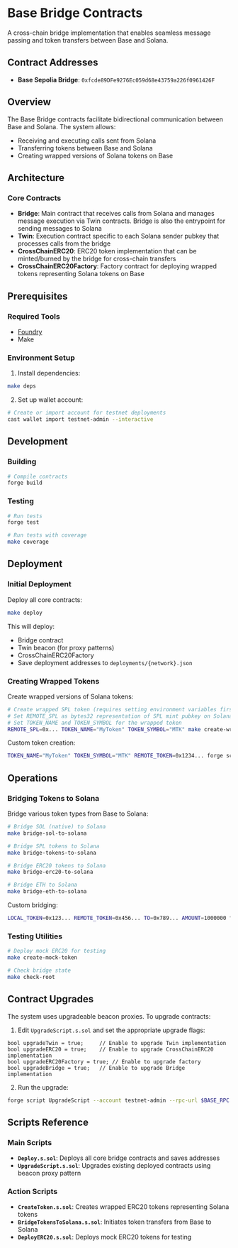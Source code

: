 # Base Bridge Contracts

A cross-chain bridge implementation that enables seamless message passing and token transfers between Base and Solana.

## Contract Addresses

- **Base Sepolia Bridge**: `0xfcde89DFe9276Ec059d68e43759a226f0961426F`

## Overview

The Base Bridge contracts facilitate bidirectional communication between Base and Solana. The system allows:

- Receiving and executing calls sent from Solana
- Transferring tokens between Base and Solana  
- Creating wrapped versions of Solana tokens on Base

## Architecture

### Core Contracts

- **Bridge**: Main contract that receives calls from Solana and manages message execution via Twin contracts. Bridge is also the entrypoint for sending messages to Solana
- **Twin**: Execution contract specific to each Solana sender pubkey that processes calls from the bridge
- **CrossChainERC20**: ERC20 token implementation that can be minted/burned by the bridge for cross-chain transfers
- **CrossChainERC20Factory**: Factory contract for deploying wrapped tokens representing Solana tokens on Base

## Prerequisites

### Required Tools

- [Foundry](https://book.getfoundry.sh/getting-started/installation)
- Make

### Environment Setup

1. Install dependencies:
```bash
make deps
```

2. Set up wallet account:
```bash
# Create or import account for testnet deployments
cast wallet import testnet-admin --interactive
```

## Development

### Building

```bash
# Compile contracts
forge build
```

### Testing

```bash
# Run tests
forge test

# Run tests with coverage
make coverage
```

## Deployment

### Initial Deployment

Deploy all core contracts:

```bash
make deploy
```

This will deploy:
- Bridge contract
- Twin beacon (for proxy patterns)
- CrossChainERC20Factory
- Save deployment addresses to `deployments/{network}.json`

### Creating Wrapped Tokens

Create wrapped versions of Solana tokens:

```bash
# Create wrapped SPL token (requires setting environment variables first)
# Set REMOTE_SPL as bytes32 representation of SPL mint pubkey on Solana
# Set TOKEN_NAME and TOKEN_SYMBOL for the wrapped token
REMOTE_SPL=0x... TOKEN_NAME="MyToken" TOKEN_SYMBOL="MTK" make create-wrapped-spl
```

Custom token creation:
```bash
TOKEN_NAME="MyToken" TOKEN_SYMBOL="MTK" REMOTE_TOKEN=0x1234... forge script CreateTokenScript --account testnet-admin --rpc-url $BASE_RPC --broadcast -vvvv
```

## Operations

### Bridging Tokens to Solana

Bridge various token types from Base to Solana:

```bash
# Bridge SOL (native) to Solana
make bridge-sol-to-solana

# Bridge SPL tokens to Solana
make bridge-tokens-to-solana

# Bridge ERC20 tokens to Solana
make bridge-erc20-to-solana

# Bridge ETH to Solana
make bridge-eth-to-solana
```

Custom bridging:
```bash
LOCAL_TOKEN=0x123... REMOTE_TOKEN=0x456... TO=0x789... AMOUNT=1000000 forge script BridgeTokensToSolanaScript --account testnet-admin --rpc-url $BASE_RPC --broadcast -vvvv
```

### Testing Utilities

```bash
# Deploy mock ERC20 for testing
make create-mock-token

# Check bridge state
make check-root
```

## Contract Upgrades

The system uses upgradeable beacon proxies. To upgrade contracts:

1. Edit `UpgradeScript.s.sol` and set the appropriate upgrade flags:
```solidity
bool upgradeTwin = true;     // Enable to upgrade Twin implementation
bool upgradeERC20 = true;    // Enable to upgrade CrossChainERC20 implementation  
bool upgradeERC20Factory = true; // Enable to upgrade factory
bool upgradeBridge = true;   // Enable to upgrade Bridge implementation
```

2. Run the upgrade:
```bash
forge script UpgradeScript --account testnet-admin --rpc-url $BASE_RPC --broadcast -vvvv
```

## Scripts Reference

### Main Scripts

- **`Deploy.s.sol`**: Deploys all core bridge contracts and saves addresses
- **`UpgradeScript.s.sol`**: Upgrades existing deployed contracts using beacon proxy pattern

### Action Scripts

- **`CreateToken.s.sol`**: Creates wrapped ERC20 tokens representing Solana tokens
- **`BridgeTokensToSolana.s.sol`**: Initiates token transfers from Base to Solana
- **`DeployERC20.s.sol`**: Deploys mock ERC20 tokens for testing
